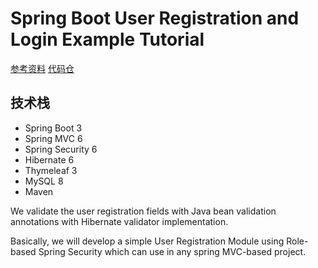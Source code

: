 # Spring Boot User Registration and Login Example Tutorial

[参考资料](https://www.javaguides.net/2018/10/user-registration-module-using-springboot-springmvc-springsecurity-hibernate5-thymeleaf-mysql.html)
[代码仓](https://github.com/RameshMF/registration-login-springboot-security-thymeleaf/blob/master/src/main/java/com/example/registrationlogindemo/service/impl/UserServiceImpl.java)

## 技术栈

- Spring Boot 3
- Spring MVC 6
- Spring Security 6
- Hibernate 6
- Thymeleaf 3
- MySQL 8
- Maven

We validate the user registration fields with Java bean validation annotations with Hibernate validator implementation.

Basically, we will develop a simple User Registration Module using Role-based Spring Security which can use in any
spring MVC-based project.
